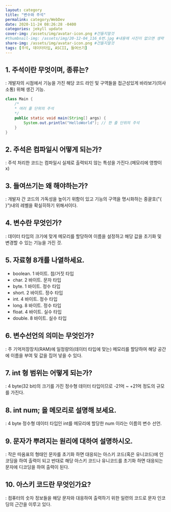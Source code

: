 ```yaml
---
layout: category
title: "변수와 주석"
permalink: category/WebDev
date: 2020-11-24 08:26:28 -0400
categories: jekyll update
cover-img: /assets/img/avatar-icon.png #건들지말것
#thumbnail-img: /assets/img/20-12-04_116_6번.jpg #내용에 사진이 없으면 생략
share-img: /assets/img/avatar-icon.png #건들지말것
tags: [주석, 데이터타입, ASCII, 들여쓰기]
---
```


## 1. 주석이란 무엇이며, 종류는? ##  

: 개발자의 시점에서 기능을 가진 해당 코드 라인 및 구역들을 접근성있게 바라보기(의사소통) 위해 생긴 기능.

```java
class Main {
    /*
    * 여러 줄 단위의 주석
    */
  	public static void main(String[] args) {  
  		System.out.println("HelloWorld"); // 한 줄 단위의 주석
  	}  
}
```



## 2. 주석은 컴파일시 어떻게 되는가? ##  

: 주석 처리한 코드는 컴파일시 실제로 출력되지 않는 특성을 가진다.(메모리에 영향이 x)




## 3. 들여쓰기는 왜 해야하는가? ##  

: 개발자 간 코드의 가독성을 높이기 위함이 있고 기능의 구역을 명시화하는 중괄호("{ }")내의 레벨을 확실히하기 위해서이다.




## 4. 변수란 무엇인가? ##  

: 데이터 타입의 크기에 맞게 메모리를 할당하여 이름을 설정하고 해당 값을 초기화 및 변경할 수 있는 기능을 가진 것.




## 5. 자료형 8개를 나열하세요. ##  

- boolean. 1 바이트. 참/거짓 타입
- char. 2 바이트. 문자 타입
- byte. 1 바이트. 정수 타입
- short. 2 바이트. 정수 타입
- int. 4 바이트. 정수 타입
- long. 8 바이트. 정수 타입
- float. 4 바이트. 실수 타입
- double. 8 바이트. 실수 타입
  


## 6. 변수선언의 의미는 무엇인가? ##  

: 주 기억저장장치(RAM)에 일정량의(데이터 타입에 맞는) 메모리를 할당하여 해당 공간에 이름을 부여 및 값을 집어 넣을 수 있다.



## 7. int 형 범위는 어떻게 되는가?  ##

: 4 byte(32 bit)의 크기를 가진 정수형 데이터 타입이므로 -21억 ~ +21억 정도의 규모를 가진다.



## 8. int num; 을 메모리로 설명해 보세요. ##

: 4 byte 정수형 데이터 타입인 int를 메모리에 할당한 num 이라는 이름의 변수 선언.



## 9. 문자가 뿌려지는 원리에 대하여 설명하시오. ##

: 작은 따옴표의 형태인 문자를 초기화 하면 대응되는 아스키 코드(혹은 유니코드)에 인코딩을 하여 출력이 되고 반대로 해당 아스키 코드나 유니코드를 초기화 하면 대응되는 문자에 디코딩을 하여 출력이 된다.



## 10. 아스키 코드란 무엇인가요? ##

: 컴퓨터의 숫자 정보들을 해당 문자와 대응하여 출력하기 위한 일련의 코드로 문자 인코딩의 근간을 이루고 있다.
